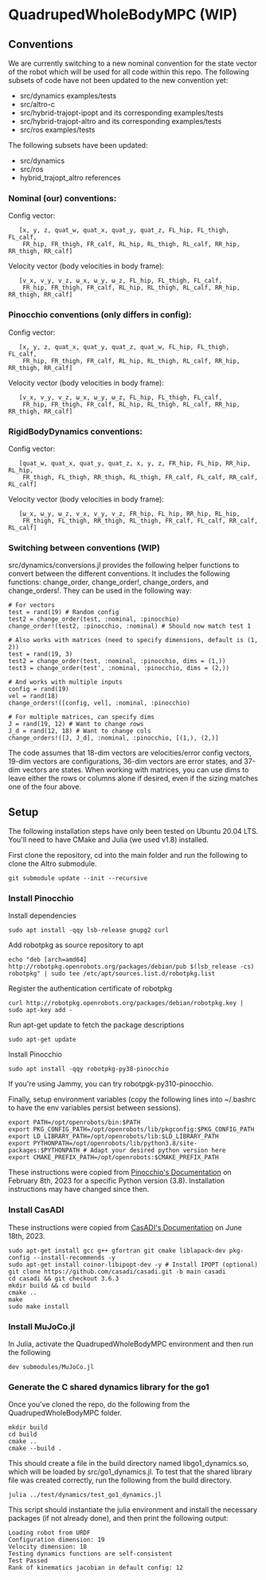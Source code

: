 # QuadrupedWholeBodyMPC (WIP)

## Conventions
We are currently switching to a new nominal convention for the state vector of the robot which will be used for all code within this repo. The following
subsets of code have not been updated to the new convention yet:
- src/dynamics examples/tests
- src/altro-c
- src/hybrid-trajopt-ipopt and its corresponding examples/tests
- src/hybrid-trajopt-altro and its corresponding examples/tests
- src/ros examples/tests

The following subsets have been updated:
- src/dynamics
- src/ros
- hybrid_trajopt_altro references

### Nominal (our) conventions:
   Config vector:
   
       [x, y, z, quat_w, quat_x, quat_y, quat_z, FL_hip, FL_thigh, FL_calf,
        FR_hip, FR_thigh, FR_calf, RL_hip, RL_thigh, RL_calf, RR_hip, RR_thigh, RR_calf]
   Velocity vector (body velocities in body frame):
   
       [v_x, v_y, v_z, ω_x, ω_y, ω_z, FL_hip, FL_thigh, FL_calf,
        FR_hip, FR_thigh, FR_calf, RL_hip, RL_thigh, RL_calf, RR_hip, RR_thigh, RR_calf]
        
### Pinocchio conventions (only differs in config):
   Config vector:
   
       [x, y, z, quat_x, quat_y, quat_z, quat_w, FL_hip, FL_thigh, FL_calf,
        FR_hip, FR_thigh, FR_calf, RL_hip, RL_thigh, RL_calf, RR_hip, RR_thigh, RR_calf]
        
   Velocity vector (body velocities in body frame):
   
       [v_x, v_y, v_z, ω_x, ω_y, ω_z, FL_hip, FL_thigh, FL_calf,
        FR_hip, FR_thigh, FR_calf, RL_hip, RL_thigh, RL_calf, RR_hip, RR_thigh, RR_calf]

### RigidBodyDynamics conventions:
   Config vector:
   
       [quat_w, quat_x, quat_y, quat_z, x, y, z, FR_hip, FL_hip, RR_hip, RL_hip,
        FR_thigh, FL_thigh, RR_thigh, RL_thigh, FR_calf, FL_calf, RR_calf, RL_calf]
   Velocity vector (body velocities in body frame):
   
       [ω_x, ω_y, ω_z, v_x, v_y, v_z, FR_hip, FL_hip, RR_hip, RL_hip,
        FR_thigh, FL_thigh, RR_thigh, RL_thigh, FR_calf, FL_calf, RR_calf, RL_calf]
        
### Switching between conventions (WIP)

src/dynamics/conversions.jl provides the following helper functions to convert between the different conventions. It includes the following functions: change_order, change_order!, change_orders, and change_orders!. They can be used in the following way:

```
# For vectors
test = rand(19) # Random config
test2 = change_order(test, :nominal, :pinocchio)
change_order!(test2, :pinocchio, :nominal) # Should now match test 1

# Also works with matrices (need to specify dimensions, default is (1, 2))
test = rand(19, 3)
test2 = change_order(test, :nominal, :pinocchio, dims = (1,))
test3 = change_order(test', :nominal, :pinocchio, dims = (2,))

# And works with multiple inputs
config = rand(19)
vel = rand(18)
change_orders!([config, vel], :nominal, :pinocchio)

# For multiple matrices, can specify dims
J = rand(19, 12) # Want to change rows
J_d = rand(12, 18) # Want to change cols
change_orders!([J, J_d], :nominal, :pinocchio, [(1,), (2,)]
```

The code assumes that 18-dim vectors are velocities/error config vectors, 19-dim vectors are configurations, 36-dim vectors are error states, and 37-dim vectors are states. When working with matrices, you can use dims to leave either the rows or columns alone if desired, even if the sizing matches one of the four above. 

## Setup
The following installation steps have only been tested on Ubuntu 20.04 LTS. You'll need to have CMake and Julia (we used v1.8) installed.

First clone the repository, cd into the main folder and run the following to clone the Altro submodule.
```
git submodule update --init --recursive
```


### Install Pinocchio
Install dependencies
```
sudo apt install -qqy lsb-release gnupg2 curl
```
Add robotpkg as source repository to apt
```
echo "deb [arch=amd64] http://robotpkg.openrobots.org/packages/debian/pub $(lsb_release -cs) robotpkg" | sudo tee /etc/apt/sources.list.d/robotpkg.list
```
Register the authentication certificate of robotpkg
```
curl http://robotpkg.openrobots.org/packages/debian/robotpkg.key | sudo apt-key add -
```
Run apt-get update to fetch the package descriptions
```
sudo apt-get update
```
Install Pinocchio
```
sudo apt install -qqy robotpkg-py38-pinocchio 
```
If you're using Jammy, you can try robotpgk-py310-pinocchio.

Finally, setup environment variables (copy the following lines into ~/.bashrc to have the env variables persist between sessions).
```
export PATH=/opt/openrobots/bin:$PATH
export PKG_CONFIG_PATH=/opt/openrobots/lib/pkgconfig:$PKG_CONFIG_PATH
export LD_LIBRARY_PATH=/opt/openrobots/lib:$LD_LIBRARY_PATH
export PYTHONPATH=/opt/openrobots/lib/python3.8/site-packages:$PYTHONPATH # Adapt your desired python version here
export CMAKE_PREFIX_PATH=/opt/openrobots:$CMAKE_PREFIX_PATH
```
These instructions were copied from [Pinocchio's Documentation](https://stack-of-tasks.github.io/pinocchio/download.html) 
on February 8th, 2023 for a specific Python version (3.8). Installation instructions may have changed since then.

### Install CasADI
These instructions were copied from [CasADI's Documentation](https://github.com/casadi/casadi/wiki/InstallationLinux) on June 18th, 2023.
```
sudo apt-get install gcc g++ gfortran git cmake liblapack-dev pkg-config --install-recommends -y
sudo apt-get install coinor-libipopt-dev -y # Install IPOPT (optional)
git clone https://github.com/casadi/casadi.git -b main casadi
cd casadi && git checkout 3.6.3
mkdir build && cd build
cmake ..
make
sudo make install
```

### Install MuJoCo.jl
In Julia, activate the QuadrupedWholeBodyMPC environment and then run the following
```
dev submodules/MuJoCo.jl
```

### Generate the C shared dynamics library for the go1
Once you've cloned the repo, do the following from the QuadrupedWholeBodyMPC folder.
```
mkdir build
cd build
cmake .. 
cmake --build .
```
This should create a file in the build directory named libgo1_dynamics.so, which will be loaded by src/go1_dynamics.jl. To test that the shared library file
was created correctly, run the following from the build directory.
```
julia ../test/dynamics/test_go1_dynamics.jl
```
This script should instantiate the julia environment and install the necessary packages (if not already done), and then print the following output:
```
Loading robot from URDF
Configuration dimension: 19
Velocity dimension: 18
Testing dynamics functions are self-consistent
Test Passed
Rank of kinematics jacobian in default config: 12
```
